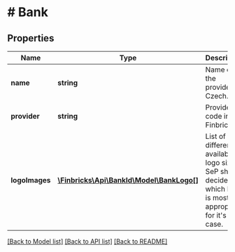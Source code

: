 # # Bank

## Properties

Name | Type | Description | Notes
------------ | ------------- | ------------- | -------------
**name** | **string** | Name of the provider in Czech. | [optional]
**provider** | **string** | Provider code in Finbricks. | [optional]
**logoImages** | [**\Finbricks\Api\BankId\Model\BankLogo[]**](BankLogo.md) | List of different available logo sizes. SeP should decide which logo is most appropriate for it&#39;s use case. | [optional]

[[Back to Model list]](../../README.md#models) [[Back to API list]](../../README.md#endpoints) [[Back to README]](../../README.md)
